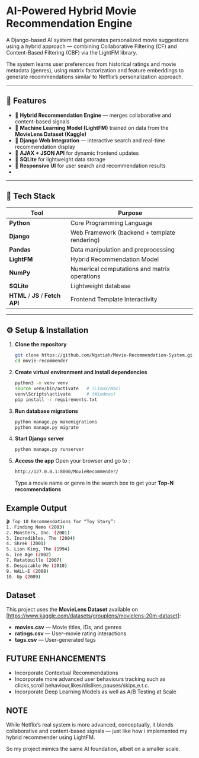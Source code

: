 # AI-Powered Hybrid Movie Recommendation Engine

A Django-based AI system that generates personalized movie suggestions using a hybrid approach — combining Collaborative Filtering (CF) and Content-Based Filtering (CBF) via the LightFM library.

The system learns user preferences from historical ratings and movie metadata (genres), using matrix factorization and feature embeddings to generate recommendations similar to Netflix’s personalization approach.

---

## 🚀 Features
- 🔹 **Hybrid Recommendation Engine** — merges collaborative and content-based signals
- 🔹 **Machine Learning Model (LightFM)** trained on data from the **MovieLens Dataset (Kaggle)**
- 🔹 **Django Web Integration** — interactive search and real-time recommendation display
- 🔹  **AJAX + JSON API** for dynamic frontend updates
- 🔹 **SQLite** for lightweight data storage
- 🔹 **Responsive UI** for user search and recommendation results
- 
---

## 🧰 Tech Stack
| Tool | Purpose |
|------|----------|
| **Python** | Core Programming Language |
| **Django** | Web Framework (backend + template rendering) |
| **Pandas** | Data manipulation and preprocessing |
| **LightFM** | Hybrid Recommendation Model |
| **NumPy** | Numerical computations and matrix operations |
| **SQLite** | Lightweight database |
| **HTML** / **JS** / **Fetch API** | Frontend Template Interactivity |


---

## ⚙️ Setup & Installation

1. **Clone the repository**
   ```bash
   git clone https://github.com/Ngatiah/Movie-Recommendation-System.git
   cd movie-recommender

2. **Create virtual environment and install dependencies**
   ```bash
   python3 -m venv venv
   source venv/bin/activate   # (Linux/Mac)
   venv\Scripts\activate      # (Windows)
   pip install -r requirements.txt

3. **Run database migrations** 
   ```bash
   python manage.py makemigrations
   python manage.py migrate

4. **Start Django server** 
   ```bash
   python manage.py runserver

5. **Access the app** 
   Open your browser and go to :
   ```bash
   http://127.0.0.1:8000/MovieRecommender/
   ```
   Type a movie name or genre in the search box to get your **Top-N recommendations**


## Example Output 
   ```bash
 🎬 Top 10 Recommendations for “Toy Story”:
1. Finding Nemo (2003)
2. Monsters, Inc. (2001)
3. Incredibles, The (2004)
4. Shrek (2001)
5. Lion King, The (1994)
6. Ice Age (2002)
7. Ratatouille (2007)
8. Despicable Me (2010)
9. WALL·E (2008)
10. Up (2009)
  ```

## Dataset
   This project uses the **MovieLens Dataset** available on [https://www.kaggle.com/datasets/grouplens/movielens-20m-dataset]:
   - **movies.csv** — Movie titles, IDs, and genres  
   - **ratings.csv** — User–movie rating interactions  
   - **tags.csv** — User-generated tags

## FUTURE ENHANCEMENTS
   - Incorporate Contextual Recommendations
   - Incorporate more advanced user behaviours tracking such as clicks,scroll behaviour,likes/dislikes,pauses/skips,e.t.c.
   - Incorporate Deep Learning Models as well as A/B Testing at Scale  

## NOTE
   While Netflix’s real system is more advanced, conceptually, it blends collaborative and content-based signals — just like how i implemented my hybrid recommender using LightFM.

   So my project mimics the same AI foundation, albeit on a smaller scale.
